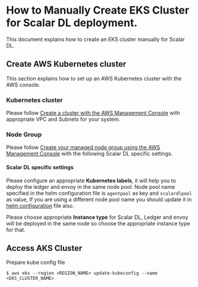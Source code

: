 # How to Manually Create EKS Cluster for Scalar DL deployment.

This document explains how to create an EKS cluster manually for Scalar DL.

## Create AWS Kubernetes cluster

This section explains how to set up an AWS Kubernetes cluster with the AWS console.

### Kubernetes cluster

Please follow [Create a cluster with the AWS Management Console](https://docs.aws.amazon.com/eks/latest/userguide/create-cluster.html) with appropriate VPC and Subnets for your system.


### Node Group

Please follow [Create your managed node group using the AWS Management Console](https://docs.aws.amazon.com/eks/latest/userguide/create-managed-node-group.html) with the following Scalar DL specific settings.

#### Scalar DL specific settings
Please configure an appropriate **Kubernetes labels**, it will help you to deploy the ledger and envoy in the same node pool. Node pool name specified in the helm configuration file is `agentpool` as key and `scalardlpool` as value,
If you are using a different node pool name you should update it in [helm configuration](../conf/scalardl-custom-values.yaml) file also.

Please choose appropriate **Instance type** for Scalar DL, Ledger and envoy will be deployed in the same node so choose the appropriate instance type for that.
              
## Access AKS Cluster
 
Prepare kube config file
```
$ aws eks --region <REGION_NAME> update-kubeconfig --name <EKS_CLUSTER_NAME>
```
